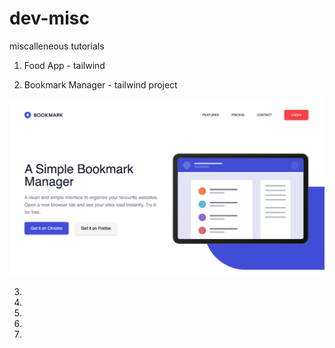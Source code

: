 # dev-misc

miscalleneous tutorials

1. Food App - tailwind 


2. Bookmark Manager - tailwind project

![alt text](./readme-images/bookmark.png)


3. 

4. 

5. 

6. 

7. 
